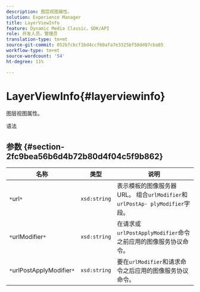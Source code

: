 ```yaml
---
description: 图层视图属性。
solution: Experience Manager
title: LayerViewInfo
feature: Dynamic Media Classic，SDK/API
role: 开发人员，管理员
translation-type: tm+mt
source-git-commit: 052bfcbcf1bd4ccf60afa7e3325bf58dd07cba85
workflow-type: tm+mt
source-wordcount: '54'
ht-degree: 11%

---
```



# LayerViewInfo{#layerviewinfo}

图层视图属性。

语法

## 参数 {#section-2fc9bea56b6d4b72b80d4f04c5f9b862}

| 名称 | 类型 | 说明 |
|---|---|---|
| `*`url`*` | `xsd:string` | 表示模板的图像服务器URL。 组合`urlModifier`和`urlPostAp- plyModifier`字段。 |
| `*`urlModifier`*` | `xsd:string` | 在请求或`urlPostApplyModifier`命令之前应用的图像服务协议命令。 |
| `*`urlPostApplyModifier`*` | `xsd:string` | 要在`urlModifier`和请求命令之后应用的图像服务协议命令。 |

